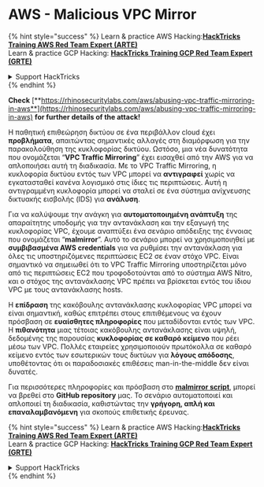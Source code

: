 # AWS - Malicious VPC Mirror

{% hint style="success" %}
Learn & practice AWS Hacking:<img src="../../../../.gitbook/assets/image (1) (1) (1) (1).png" alt="" data-size="line">[**HackTricks Training AWS Red Team Expert (ARTE)**](https://training.hacktricks.xyz/courses/arte)<img src="../../../../.gitbook/assets/image (1) (1) (1) (1).png" alt="" data-size="line">\
Learn & practice GCP Hacking: <img src="../../../../.gitbook/assets/image (2) (1).png" alt="" data-size="line">[**HackTricks Training GCP Red Team Expert (GRTE)**<img src="../../../../.gitbook/assets/image (2) (1).png" alt="" data-size="line">](https://training.hacktricks.xyz/courses/grte)

<details>

<summary>Support HackTricks</summary>

* Check the [**subscription plans**](https://github.com/sponsors/carlospolop)!
* **Join the** 💬 [**Discord group**](https://discord.gg/hRep4RUj7f) or the [**telegram group**](https://t.me/peass) or **follow** us on **Twitter** 🐦 [**@hacktricks\_live**](https://twitter.com/hacktricks_live)**.**
* **Share hacking tricks by submitting PRs to the** [**HackTricks**](https://github.com/carlospolop/hacktricks) and [**HackTricks Cloud**](https://github.com/carlospolop/hacktricks-cloud) github repos.

</details>
{% endhint %}

**Check** [**https://rhinosecuritylabs.com/aws/abusing-vpc-traffic-mirroring-in-aws**](https://rhinosecuritylabs.com/aws/abusing-vpc-traffic-mirroring-in-aws) **for further details of the attack!**

Η παθητική επιθεώρηση δικτύου σε ένα περιβάλλον cloud έχει **προβλήματα**, απαιτώντας σημαντικές αλλαγές στη διαμόρφωση για την παρακολούθηση της κυκλοφορίας δικτύου. Ωστόσο, μια νέα δυνατότητα που ονομάζεται “**VPC Traffic Mirroring**” έχει εισαχθεί από την AWS για να απλοποιήσει αυτή τη διαδικασία. Με το VPC Traffic Mirroring, η κυκλοφορία δικτύου εντός των VPC μπορεί να **αντιγραφεί** χωρίς να εγκατασταθεί κανένα λογισμικό στις ίδιες τις περιπτώσεις. Αυτή η αντιγραμμένη κυκλοφορία μπορεί να σταλεί σε ένα σύστημα ανίχνευσης δικτυακής εισβολής (IDS) για **ανάλυση**.

Για να καλύψουμε την ανάγκη για **αυτοματοποιημένη ανάπτυξη** της απαραίτητης υποδομής για την αντανάκλαση και την εξαγωγή της κυκλοφορίας VPC, έχουμε αναπτύξει ένα σενάριο απόδειξης της έννοιας που ονομάζεται “**malmirror**”. Αυτό το σενάριο μπορεί να χρησιμοποιηθεί με **συμβιβασμένα AWS credentials** για να ρυθμίσει την αντανάκλαση για όλες τις υποστηριζόμενες περιπτώσεις EC2 σε έναν στόχο VPC. Είναι σημαντικό να σημειωθεί ότι το VPC Traffic Mirroring υποστηρίζεται μόνο από τις περιπτώσεις EC2 που τροφοδοτούνται από το σύστημα AWS Nitro, και ο στόχος της αντανάκλασης VPC πρέπει να βρίσκεται εντός του ίδιου VPC με τους αντανάκλασης hosts.

Η **επίδραση** της κακόβουλης αντανάκλασης κυκλοφορίας VPC μπορεί να είναι σημαντική, καθώς επιτρέπει στους επιτιθέμενους να έχουν πρόσβαση σε **ευαίσθητες πληροφορίες** που μεταδίδονται εντός των VPC. Η **πιθανότητα** μιας τέτοιας κακόβουλης αντανάκλασης είναι υψηλή, δεδομένης της παρουσίας **κυκλοφορίας σε καθαρό κείμενο** που ρέει μέσω των VPC. Πολλές εταιρείες χρησιμοποιούν πρωτόκολλα σε καθαρό κείμενο εντός των εσωτερικών τους δικτύων για **λόγους απόδοσης**, υποθέτοντας ότι οι παραδοσιακές επιθέσεις man-in-the-middle δεν είναι δυνατές.

Για περισσότερες πληροφορίες και πρόσβαση στο [**malmirror script**](https://github.com/RhinoSecurityLabs/Cloud-Security-Research/tree/master/AWS/malmirror), μπορεί να βρεθεί στο **GitHub repository** μας. Το σενάριο αυτοματοποιεί και απλοποιεί τη διαδικασία, καθιστώντας την **γρήγορη, απλή και επαναλαμβανόμενη** για σκοπούς επιθετικής έρευνας.

{% hint style="success" %}
Learn & practice AWS Hacking:<img src="../../../../.gitbook/assets/image (1) (1) (1) (1).png" alt="" data-size="line">[**HackTricks Training AWS Red Team Expert (ARTE)**](https://training.hacktricks.xyz/courses/arte)<img src="../../../../.gitbook/assets/image (1) (1) (1) (1).png" alt="" data-size="line">\
Learn & practice GCP Hacking: <img src="../../../../.gitbook/assets/image (2) (1).png" alt="" data-size="line">[**HackTricks Training GCP Red Team Expert (GRTE)**<img src="../../../../.gitbook/assets/image (2) (1).png" alt="" data-size="line">](https://training.hacktricks.xyz/courses/grte)

<details>

<summary>Support HackTricks</summary>

* Check the [**subscription plans**](https://github.com/sponsors/carlospolop)!
* **Join the** 💬 [**Discord group**](https://discord.gg/hRep4RUj7f) or the [**telegram group**](https://t.me/peass) or **follow** us on **Twitter** 🐦 [**@hacktricks\_live**](https://twitter.com/hacktricks_live)**.**
* **Share hacking tricks by submitting PRs to the** [**HackTricks**](https://github.com/carlospolop/hacktricks) and [**HackTricks Cloud**](https://github.com/carlospolop/hacktricks-cloud) github repos.

</details>
{% endhint %}
